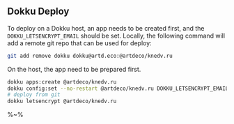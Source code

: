 ## Dokku Deploy

To deploy on a Dokku host, an app needs to be created first, and the `DOKKU_LETSENCRYPT_EMAIL` should be set. Locally, the following command will add a remote git repo that can be used for deploy:

```sh
git add remove dokku dokku@artd.eco:@artdeco/knedv.ru
```

On the host, the app need to be prepared first.

```sh
dokku apps:create @artdeco/knedv.ru
dokku config:set --no-restart @artdeco/knedv.ru DOKKU_LETSENCRYPT_EMAIL=ssh@adc.sh
# deploy from git
dokku letsencrypt @artdeco/knedv.ru
```

%~%